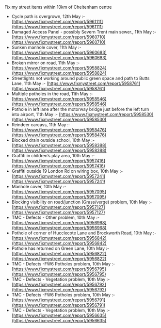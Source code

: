 Fix my street items within 10km of Cheltenham centre

<!-- fix_marker starts -->

- Cycle path is overgrown, 12th May :- [https://www.fixmystreet.com/report/5961111](https://www.fixmystreet.com/report/5961111)
- Damaged Access Panel - possibly Severn Trent main sewer., 11th May :- [https://www.fixmystreet.com/report/5960710](https://www.fixmystreet.com/report/5960710)
- Sunken manhole cover, 11th May :- [https://www.fixmystreet.com/report/5960683](https://www.fixmystreet.com/report/5960683)
- Broken mirror on road, 11th May :- [https://www.fixmystreet.com/report/5958824](https://www.fixmystreet.com/report/5958824)
- Streetlights not working around public green space and path to Butts Lane, 11th May :- [https://www.fixmystreet.com/report/5958761](https://www.fixmystreet.com/report/5958761)
- Multiple potholes in the road, 11th May :- [https://www.fixmystreet.com/report/5958546](https://www.fixmystreet.com/report/5958546)
- Pothole in left lane after the motorway bridge just before the left turn into airport, 11th May :- [https://www.fixmystreet.com/report/5958530](https://www.fixmystreet.com/report/5958530)
- Reindeer carcass, 11th May :- [https://www.fixmystreet.com/report/5958476](https://www.fixmystreet.com/report/5958476)
- Blocked drain outside school, 10th May :- [https://www.fixmystreet.com/report/5958388](https://www.fixmystreet.com/report/5958388)
- Graffiti in children’s play area, 10th May :- [https://www.fixmystreet.com/report/5957416](https://www.fixmystreet.com/report/5957416)
- Graffiti outside 19 London Rd on wiring box, 10th May :- [https://www.fixmystreet.com/report/5957241](https://www.fixmystreet.com/report/5957241)
- Manhole cover, 10th May :- [https://www.fixmystreet.com/report/5957095](https://www.fixmystreet.com/report/5957095)
- Blocking visibility on road/junction (Grass/verge) problem, 10th May :- [https://www.fixmystreet.com/report/5957127](https://www.fixmystreet.com/report/5957127)
- TMC - Defects - Other problem, 10th May :- [https://www.fixmystreet.com/report/5956968](https://www.fixmystreet.com/report/5956968)
- Pothole of corner of Hucclecote Lane and Brockworth Road, 10th May :- [https://www.fixmystreet.com/report/5956842](https://www.fixmystreet.com/report/5956842)
- Pothole has returned on Green Lane, 10th May :- [https://www.fixmystreet.com/report/5956822](https://www.fixmystreet.com/report/5956822)
- TMC - Defects -FW6 Potholes problem, 10th May :- [https://www.fixmystreet.com/report/5956795](https://www.fixmystreet.com/report/5956795)
- TMC - Defects - Vegetation problem, 10th May :- [https://www.fixmystreet.com/report/5956792](https://www.fixmystreet.com/report/5956792)
- TMC - Defects -FW6 Potholes problem, 10th May :- [https://www.fixmystreet.com/report/5956791](https://www.fixmystreet.com/report/5956791)
- TMC - Defects - Vegetation problem, 10th May :- [https://www.fixmystreet.com/report/5956635](https://www.fixmystreet.com/report/5956635)

<!-- fix_marker ends -->